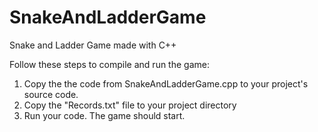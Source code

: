 # SnakeAndLadderGame
Snake and Ladder Game made with C++

Follow these steps to compile and run the game:

1. Copy the the code from SnakeAndLadderGame.cpp to your project's source code.
2. Copy the "Records.txt" file to your project directory
3. Run your code. The game should start.
